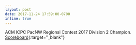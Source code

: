 ```yaml
---
layout: post
date: 2017-11-24 17:59:00-0700
inline: true
---
```


ACM ICPC PacNW Regional Contest 2017 Division 2 Champion. [Scoreboard](http://acmicpc-pacnw.org/ProblemSet/2017/index2.html){:target="\_blank"}